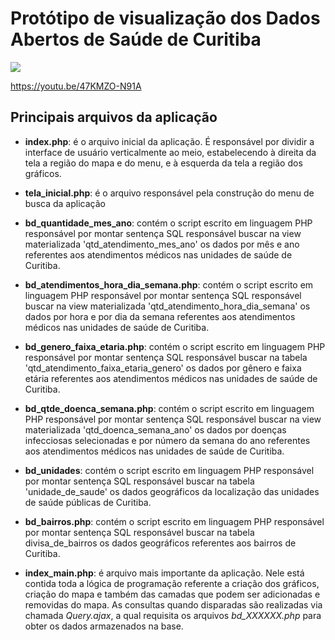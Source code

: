# Protótipo de visualização dos Dados Abertos de Saúde de Curitiba
<img src="https://github.com/TatianeLautert/dadosAbertosSaudeCuritiba/blob/master/images/PrototipoDadosSaudeCuritiba.PNG">

https://youtu.be/47KMZO-N91A

## Principais arquivos da aplicação
+ **index.php**: é o arquivo inicial da aplicação. É responsável por dividir a interface de usuário verticalmente ao meio, estabelecendo à direita da tela a região do mapa e do menu, e à esquerda da tela a região dos gráficos.

+ **tela_inicial.php**: é o arquivo responsável pela construção do menu de busca da aplicação

+ **bd_quantidade_mes_ano**: contém o script escrito em linguagem PHP responsável por montar sentença SQL responsável buscar na view materializada 'qtd_atendimento_mes_ano' os dados por mês e ano referentes aos atendimentos médicos nas unidades de saúde de Curitiba.

+ **bd_atendimentos_hora_dia_semana.php**: contém o script escrito em linguagem PHP responsável por montar sentença SQL responsável buscar na view materializada 'qtd_atendimento_hora_dia_semana' os dados por hora e por dia da semana referentes aos atendimentos médicos nas unidades de saúde de Curitiba.

+ **bd_genero_faixa_etaria.php**: contém o script escrito em linguagem PHP responsável por montar sentença SQL responsável buscar na tabela 'qtd_atendimento_faixa_etaria_genero' os dados por gênero e faixa etária referentes aos atendimentos médicos nas unidades de saúde de Curitiba.

+ **bd_qtde_doenca_semana.php**: contém o script escrito em linguagem PHP responsável por montar sentença SQL responsável buscar na view materializada 'qtd_doenca_semana_ano' os dados por doenças infecciosas selecionadas e por número da semana do ano referentes aos atendimentos médicos nas unidades de saúde de Curitiba.

+ **bd_unidades**: contém o script escrito em linguagem PHP responsável por montar sentença SQL responsável buscar na tabela 'unidade_de_saude' os dados geográficos da localização das unidades de saúde públicas de Curitiba. 

+ **bd_bairros.php**: contém o script escrito em linguagem PHP responsável por montar sentença SQL responsável buscar na tabela divisa_de_bairros os dados geográficos referentes aos bairros de Curitiba.

+ **index_main.php**: é arquivo mais importante da aplicação. Nele está contida toda a lógica de programação referente a criação dos gráficos, criação do mapa e também das camadas que podem ser adicionadas e removidas do mapa. As consultas quando disparadas são realizadas via chamada _Query.ajax_, a qual requisita os arquivos _bd_XXXXXX.php_ para obter os dados armazenados na base.
